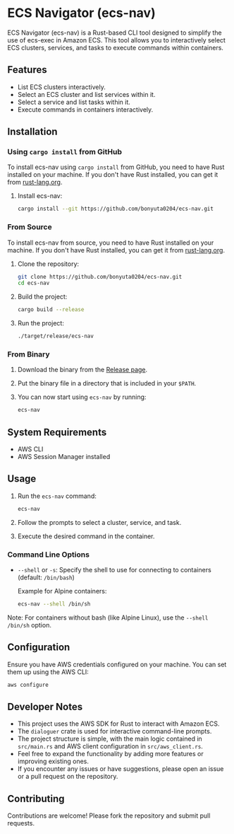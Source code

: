 
# ECS Navigator (ecs-nav)

ECS Navigator (ecs-nav) is a Rust-based CLI tool designed to simplify the use of ecs-exec in Amazon ECS. This tool allows you to interactively select ECS clusters, services, and tasks to execute commands within containers.

## Features

- List ECS clusters interactively.
- Select an ECS cluster and list services within it.
- Select a service and list tasks within it.
- Execute commands in containers interactively.

## Installation

### Using `cargo install` from GitHub

To install ecs-nav using `cargo install` from GitHub, you need to have Rust installed on your machine. If you don't have Rust installed, you can get it from [rust-lang.org](https://www.rust-lang.org/).

1. Install ecs-nav:
   ```sh
   cargo install --git https://github.com/bonyuta0204/ecs-nav.git
   ```

### From Source

To install ecs-nav from source, you need to have Rust installed on your machine. If you don't have Rust installed, you can get it from [rust-lang.org](https://www.rust-lang.org/).

1. Clone the repository:
   ```sh
   git clone https://github.com/bonyuta0204/ecs-nav.git
   cd ecs-nav
   ```

2. Build the project:
   ```sh
   cargo build --release
   ```

3. Run the project:
   ```sh
   ./target/release/ecs-nav
   ```

### From Binary

1. Download the binary from the [Release page](https://github.com/bonyuta0204/ecs-nav/releases).

2. Put the binary file in a directory that is included in your `$PATH`.

3. You can now start using `ecs-nav` by running:
   ```sh
   ecs-nav
   ```

## System Requirements

- AWS CLI
- AWS Session Manager installed

## Usage

1. Run the `ecs-nav` command:
   ```sh
   ecs-nav
   ```

2. Follow the prompts to select a cluster, service, and task.

3. Execute the desired command in the container.

### Command Line Options

- `--shell` or `-s`: Specify the shell to use for connecting to containers (default: `/bin/bash`)
  
  Example for Alpine containers:
  ```sh
  ecs-nav --shell /bin/sh
  ```

Note: For containers without bash (like Alpine Linux), use the `--shell /bin/sh` option.

## Configuration

Ensure you have AWS credentials configured on your machine. You can set them up using the AWS CLI:
```sh
aws configure
```

## Developer Notes

- This project uses the AWS SDK for Rust to interact with Amazon ECS.
- The `dialoguer` crate is used for interactive command-line prompts.
- The project structure is simple, with the main logic contained in `src/main.rs` and AWS client configuration in `src/aws_client.rs`.
- Feel free to expand the functionality by adding more features or improving existing ones.
- If you encounter any issues or have suggestions, please open an issue or a pull request on the repository.

## Contributing

Contributions are welcome! Please fork the repository and submit pull requests.
